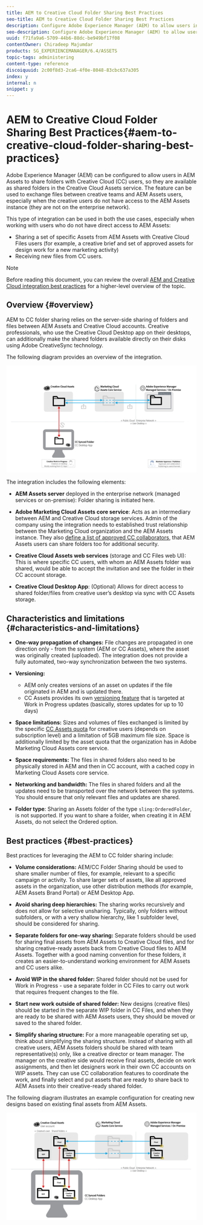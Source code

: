 ```yaml
---
title: AEM to Creative Cloud Folder Sharing Best Practices
seo-title: AEM to Creative Cloud Folder Sharing Best Practices
description: Configure Adobe Experience Manager (AEM) to allow users in AEM Assets to exchange folders with Adobe Creative Cloud (CC) users.
seo-description: Configure Adobe Experience Manager (AEM) to allow users in AEM Assets to exchange folders with Adobe Creative Cloud (CC) users.
uuid: f71fa9a6-5709-44b6-88dc-be949bf17f08
contentOwner: Chiradeep Majumdar
products: SG_EXPERIENCEMANAGER/6.4/ASSETS
topic-tags: administering
content-type: reference
discoiquuid: 2c00f8d3-2ca6-4f0e-8048-83cbc637a305
index: y
internal: n
snippet: y
---
```


# AEM to Creative Cloud Folder Sharing Best Practices{#aem-to-creative-cloud-folder-sharing-best-practices}

Adobe Experience Manager (AEM) can be configured to allow users in AEM Assets to share folders with Creative Cloud (CC) users, so they are available as shared folders in the Creative Cloud Assets service. The feature can be used to exchange files between creative teams and AEM Assets users, especially when the creative users do not have access to the AEM Assets instance (they are not on the enterprise network).

This type of integration can be used in both the use cases, especially when working with users who do not have direct access to AEM Assets:

* Sharing a set of specific Assets from AEM Assets with Creative Cloud Files users (for example, a creative brief and set of approved assets for design work for a new marketing activity)
* Receiving new files from CC users.

>[!NOTE]
>
>Before reading this document, you can review the overall [AEM and Creative Cloud integration best practices](../../assets/using/aem-cc-integration-best-practices.md) for a higher-level overview of the topic.

## Overview {#overview}

AEM to CC folder sharing relies on the server-side sharing of folders and files between AEM Assets and Creative Cloud accounts. Creative professionals, who use the Creative Cloud Desktop app on their desktops, can additionally make the shared folders available directly on their disks using Adobe CreativeSync technology.

The following diagram provides an overview of the integration.

![](assets/chlimage_1-366.png)

The integration includes the following elements:

* **AEM Assets server** deployed in the enterprise network (managed services or on-premise): Folder sharing is initiated here.
* **Adobe Marketing Cloud Assets core service**: Acts as an intermediary between AEM and Creative Cloud storage services. Admin of the company using the integration needs to established trust relationship between the Marketing Cloud organization and the AEM Assets instance. They also [define a list of approved CC collaborators](https://marketing.adobe.com/resources/help/en_US/mcloud/t_admin_add_cc_user.html), that AEM Assets users can share folders too for additional security.

* **Creative Cloud Assets web services** (storage and CC Files web UI): This is where specific CC users, with whom an AEM Assets folder was shared, would be able to accept the invitation and see the folder in their CC account storage.
* **Creative Cloud Desktop App**: (Optional) Allows for direct access to shared folder/files from creative user’s desktop via sync with CC Assets storage.

## Characteristics and limitations {#characteristics-and-limitations}

* **One-way propagation of changes:** File changes are propagated in one direction only - from the system (AEM or CC Assets), where the asset was originally created (uploaded). The integration does not provide a fully automated, two-way synchronization between the two systems.
* **Versioning:**

    * AEM only creates versions of an asset on updates if the file originated in AEM and is updated there.
    * CC Assets provides its own [versioning feature](https://helpx.adobe.com/creative-cloud/help/versioning-faq.html) that is targeted at Work in Progress updates (basically, stores updates for up to 10 days)

* **Space limitations:** Sizes and volumes of files exchanged is limited by the specific [CC Assets quota](https://helpx.adobe.com/creative-cloud/kb/file-storage-quota.html) for creative users (depends on subscription level) and a limitation of 5GB maximum file size. Space is additionally limited by the asset quota that the organization has in Adobe Marketing Cloud Assets core service.

* **Space requirements:** The files in shared folders also need to be physically stored in AEM and then in CC account, with a cached copy in Marketing Cloud Assets core service.
* **Networking and bandwidth:** The files in shared folders and all the updates need to be transported over the network between the systems. You should ensure that only relevant files and updates are shared.
* **Folder type**: Sharing an Assets folder of the type `sling:OrderedFolder`, is not supported. If you want to share a folder, when creating it in AEM Assets, do not select the Ordered option.

## Best practices {#best-practices}

Best practices for leveraging the AEM to CC folder sharing include:

* **Volume considerations:** AEM/CC Folder Sharing should be used to share smaller number of files, for example, relevant to a specific campaign or activity. To share larger sets of assets, like all approved assets in the organization, use other distribution methods (for example, AEM Assets Brand Portal) or AEM Desktop App.

* **Avoid sharing deep hierarchies:** The sharing works recursively and does not allow for selective unsharing. Typically, only folders without subfolders, or with a very shallow hierarchy, like 1 subfolder level, should be considered for sharing.
* **Separate folders for one-way sharing:** Separate folders should be used for sharing final assets from AEM Assets to Creative Cloud files, and for sharing creative-ready assets back from Creative Cloud files to AEM Assets. Together with a good naming convention for these folders, it creates an easier-to-understand working environment for AEM Assets and CC users alike.
* **Avoid WIP in the shared folder:** Shared folder should not be used for Work in Progress - use a separate folder in CC Files to carry out work that requires frequent changes to the file.
* **Start new work outside of shared folder:** New designs (creative files) should be started in the separate WIP folder in CC Files, and when they are ready to be shared with AEM Assets users, they should be moved or saved to the shared folder.
* **Simplify sharing structure:** For a more manageable operating set up, think about simplifying the sharing structure. Instead of sharing with all creative users, AEM Assets folders should be shared with team representative(s) only, like a creative director or team manager. The manager on the creative side would receive final assets, decide on work assignments, and then let designers work in their own CC accounts on WIP assets. They can use CC collaboration features to coordinate the work, and finally select and put assets that are ready to share back to AEM Assets into their creative-ready shared folder.

The following diagram illustrates an example configuration for creating new designs based on existing final assets from AEM Assets.

![](assets/chlimage_1-367.png)

